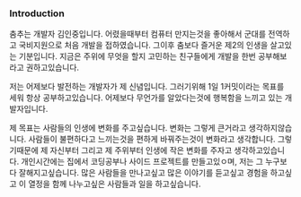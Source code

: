 ### Introduction

춤추는 개발자 김인중입니다. 어렸을때부터 컴퓨터 만지는것을 좋아해서 군대를 전역하고 국비지원으로 처음 개발을 접하였습니다.
그이후 춤보다 즐거운 제2의 인생을 살고있는 기분입니다. 지금은 주위에 무엇을 할지 고민하는 친구들에게 개발을 한번 공부해보라고 권하고있습니다.

저는 어제보다 발전하는 개발자가 제 신념입니다. 그러기위해 1일 1커밋이라는 목표를 세워 항상 공부하고있습니다.
어제보다 무언가를 알았다는것에 행복함을 느끼고 있는 개발자입니다.

제 목표는 사람들의 인생에 변화를 주고싶습니다. 변화는 그렇게 큰거라고 생각하지않습니다. 사람들이 불편하다고 느끼는것을 편하게 바꿔주는것이 변화라고 생각합니다. 그렇기때문에 제 자신부터 그리고 제 주위부터 인생에 작은 변화를 주자고 생각하고있습니다. 개인시간에는 집에서 코딩공부나
사이드 프로젝트를 만들고있ㅇ며, 저는 그 누구보다 잘해지고싶습니다. 많은 사람들을 만나고싶고 많은 이야기를 듣고싶고 경험을 하고싶고 이 열정을
함께 나누고싶은 사람들과 일을 하고싶습니다.